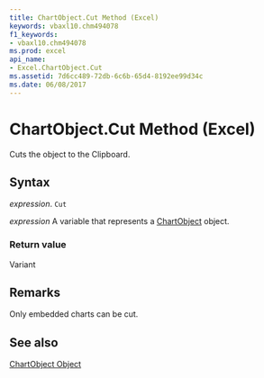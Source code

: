 ```yaml
---
title: ChartObject.Cut Method (Excel)
keywords: vbaxl10.chm494078
f1_keywords:
- vbaxl10.chm494078
ms.prod: excel
api_name:
- Excel.ChartObject.Cut
ms.assetid: 7d6cc489-72db-6c6b-65d4-8192ee99d34c
ms.date: 06/08/2017
---
```



# ChartObject.Cut Method (Excel)

Cuts the object to the Clipboard.


## Syntax

 _expression_. `Cut`

 _expression_ A variable that represents a [ChartObject](Excel.ChartObject.md) object.


### Return value

Variant


## Remarks

Only embedded charts can be cut.


## See also


[ChartObject Object](Excel.ChartObject.md)

